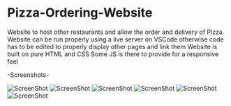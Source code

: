 # Pizza-Ordering-Website
Website to host other restaurants and allow the order and delivery of Pizza.
Website can be run properly using a live server on VSCode otherwise code has to be edited to properly display other pages and link them
Website is built on pure HTML and CSS
Some JS is there to provide for a responsive feel

-Screenshots-

![ScreenShot](https://i.imgur.com/5xHabqt.png)
![ScreenShot](https://i.imgur.com/skeSzuf.png)
![ScreenShot](https://i.imgur.com/67KYz2D.png)
![ScreenShot](https://i.imgur.com/kcH9soT.png)
![ScreenShot](https://i.imgur.com/O31vfbJ.png)
![ScreenShot](https://i.imgur.com/FPvI0FE.png)
